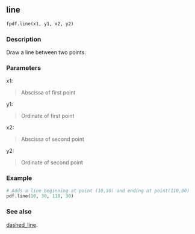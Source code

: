 ## line ##

```python
fpdf.line(x1, y1, x2, y2)
```

### Description ###

Draw a line between two points.

### Parameters ###

x1:
> Abscissa of first point

y1:
> Ordinate of first point

x2:
> Abscissa of second point

y2:
> Ordinate of second point

### Example ###

```python
# Adds a line beginning at point (10,30) and ending at point(110,30)
pdf.line(10, 30, 110, 30)
```

### See also ###

[dashed_line](dashed_line.md).
